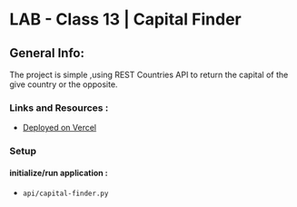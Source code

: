 # LAB - Class 13 | Capital Finder

## General Info:

The project is simple ,using REST Countries API to return the capital of the give country or the opposite.




### Links and Resources :

- [Deployed on Vercel](https://capital-finder-api-91.vercel.app/api/capital-finder?country=Jordan)


### Setup

#### initialize/run application :

- `api/capital-finder.py`




